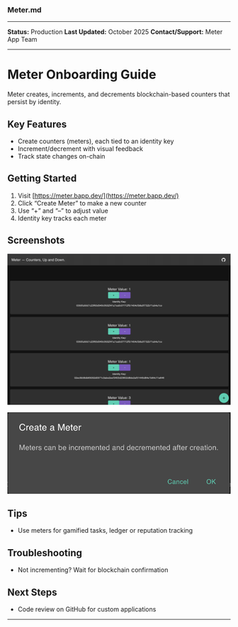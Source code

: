 ### Meter.md

***
**Status:** Production
**Last Updated:** October 2025
**Contact/Support:** Meter App Team

***
# Meter Onboarding Guide

Meter creates, increments, and decrements blockchain-based counters that persist by identity.

## Key Features
- Create counters (meters), each tied to an identity key
- Increment/decrement with visual feedback
- Track state changes on-chain

## Getting Started

1. Visit [https://meter.bapp.dev/](https://meter.bapp.dev/)
2. Click “Create Meter” to make a new counter
3. Use “+” and “–” to adjust value
4. Identity key tracks each meter

## Screenshots
![Meter dashboard](../../../assets/onboardings/bsv-apps/meter-app/meter-dashboard.png)

![Creation dialog](../../../assets/onboardings/bsv-apps/meter-app/creation-dialog.png)

## Tips
- Use meters for gamified tasks, ledger or reputation tracking

## Troubleshooting
- Not incrementing? Wait for blockchain confirmation

## Next Steps
- Code review on GitHub for custom applications

***
